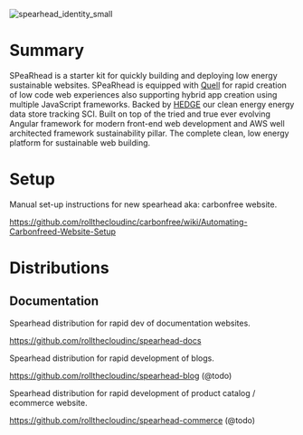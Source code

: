 ![spearhead_identity_small](https://user-images.githubusercontent.com/73197190/201539275-3145ca25-f079-4caf-953c-3d4d6630caa4.png)

# Summary

SPeaRhead is a starter kit for quickly building and deploying low energy sustainable websites. SPeaRhead is equipped with [Quell](https://github.com/rollthecloudinc/quell) for rapid creation of low code web experiences also supporting hybrid app creation using multiple JavaScript frameworks. Backed by [HEDGE](https://github.com/rollthecloudinc/hedge) our clean energy energy data store tracking SCI. Built on top of the tried and true ever evolving Angular framework for modern front-end web development and AWS well architected framework sustainability pillar. The complete clean, low energy platform for sustainable web building.

# Setup

Manual set-up instructions for new spearhead aka: carbonfree website.

https://github.com/rollthecloudinc/carbonfree/wiki/Automating-Carbonfreed-Website-Setup

# Distributions

## Documentation

Spearhead distribution for rapid dev of documentation websites.

https://github.com/rollthecloudinc/spearhead-docs

Spearhead distribution for rapid development of blogs.

https://github.com/rollthecloudinc/spearhead-blog (@todo)

Spearhead distribution for rapid development of product catalog / ecommerce website.

https://github.com/rollthecloudinc/spearhead-commerce (@todo)
